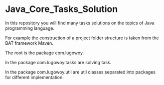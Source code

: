 # Java_Core_Tasks_Solution
In this repository you will find many tasks solutions  on the topics of Java programming language.

For example the construction of a project folder structure is taken from the BAT framework Maven.

The root is the package com.lugowoy.

In the package com.lugowoy.tasks are solving task.

In the package com.lugowoy.util are util classes separated into packages for different implementation.
